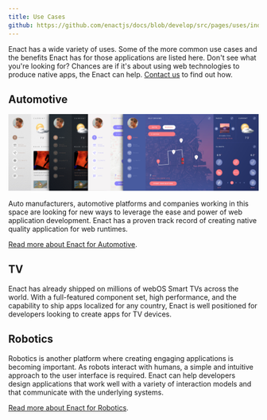 ```yaml
---
title: Use Cases
github: https://github.com/enactjs/docs/blob/develop/src/pages/uses/index.md
---
```


Enact has a wide variety of uses. Some of the more common use cases and the benefits Enact has for those applications are listed here. Don't see what you're looking for? Chances are if it's about using web technologies to produce native apps, the Enact can help. [Contact us](../contact/) to find out how.

## Automotive

![Image showing Enact Agate Themes](./agate-themes.jpg "A preview of automotive themes")

Auto manufacturers, automotive platforms and companies working in this space are looking for new ways to leverage the ease and power of web application development. Enact has a proven track record of creating native quality application for web runtimes.

[Read more about Enact for Automotive](./automotive/).

## TV

Enact has already shipped on millions of webOS Smart TVs across the world. With a full-featured component set, high performance, and the capability to ship apps localized for any country, Enact is well positioned for developers looking to create apps for TV devices.

## Robotics

Robotics is another platform where creating engaging applications is becoming important. As robots interact with humans, a simple and intuitive approach to the user interface is required. Enact can help developers design applications that work well with a variety of interaction models and that communicate with the underlying systems.

[Read more about Enact for Robotics](./robotics/).
